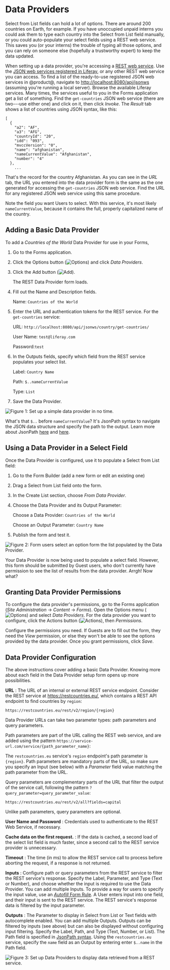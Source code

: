# Data Providers [](id=data-providers)

Select from List fields can hold a lot of options. There are around 200
countries on Earth, for example. If you have unoccupied unpaid interns you could
ask them to type each country into the Select from List field manually, or you
could auto-populate your select fields using a REST web service. This saves you
(or your interns) the trouble of typing all those options, and you can rely on
someone else (hopefully a trustworthy expert) to keep the data updated.

When setting up a data provider, you're accessing a 
[REST web service](https://en.wikipedia.org/wiki/Representational_state_transfer). 
Use the 
[JSON web services registered in Liferay](/develop/tutorials/-/knowledge_base/7-1/registering-json-web-services),
or any other REST web service you can access. To find a list of the ready-to-use
registered JSON web services in @product@, navigate to
[http://localhost:8080/api/jsonws](http://localhost:8080/api/jsonws) (assuming
you're running a local server). Browse the available Liferay services. Many
times, the services useful to you in the Forms application get a list of
something. Find the `get-countries` JSON web service (there are two---use either
one) and click on it, then click *Invoke*. The *Result* tab shows a list of
countries using JSON syntax, like this:

    [
      {
        "a2": "AF",
        "a3": "AFG",
        "countryId": "20",
        "idd": "093",
        "mvccVersion": "0",
        "name": "afghanistan",
        "nameCurrentValue": "Afghanistan",
        "number": "4"
      },
        ...

That's the record for the country Afghanistan. As you can see in the *URL* tab,
the URL you entered into the data provider form is the same as the one generated
for accessing the `get-countries` JSON web service. Find the URL for any
registered JSON web service using this same procedure. 

Note the field you want Users to select. With this service, it's most likely
`nameCurrentValue`, because it contains the full, properly capitalized name of
the country.

## Adding a Basic Data Provider [](id=adding-a-basic-data-provider)

To add a *Countries of the World* Data Provider for use in your Forms,

1.  Go to the Forms application.

2.  Click the Options button (![Options](../../images/icon-options.png)) and
    click *Data Providers*.

3.  Click the Add button (![Add](../../images/icon-add.png)).

    The REST Data Provider form loads.

4.  Fill out the Name and Description fields.

    Name: `Countries of the World`

5.  Enter the URL and authentication tokens for the REST service. For the
    `get-countries` service:

    URL: `http://localhost:8080/api/jsonws/country/get-countries/`

    User Name: `test@liferay.com`

    Password:`test`

6.  In the Outputs fields, specify which field from the REST service populates
    your select list. 

    Label: `Country Name`

    Path: `$..nameCurrentValue` 

    Type: `List`

7.  Save the Data Provider.

![Figure 1: Set up a simple data provider in no time.](../../images/forms-simple-data-provider.png)

What's that `$..` before `nameCurrentValue`? It's JsonPath syntax to navigate
the JSON data structure and specify the path to the output. Learn more about
JsonPath
[here](https://github.com/json-path/JsonPath/blob/master/README.md) and
[here](http://goessner.net/articles/JsonPath/).

## Using a Data Provider in a Select Field [](id=using-a-data-provider-in-a-select-field)

Once the Data Provider is configured, use it to populate a Select from List field:

1.  Go to the Form Builder (add a new form or edit an existing one)

2.  Drag a Select from List field onto the form.

3.  In the Create List section, choose *From Data Provider*.

4.  Choose the Data Provider and its Output Parameter:

    Choose a Data Provider: `Countries of the World`

    Choose an Output Parameter: `Country Name`

5.  Publish the form and test it. 

![Figure 2: Form users select an option form the list populated by the Data Provider.](../../images/forms-select-data-provider.png)

Your Data Provider is now being used to populate a select field. However, this
form should be submitted by Guest users, who don't currently have permission to
see the list of results from the data provider. Arrgh! Now what? 

## Granting Data Provider Permissions [](id=granting-data-provider-permissions)

To configure the data provider's permissions, go to the Forms application (*Site
Administration* &rarr; *Content* &rarr; *Forms*). Open the Options menu
(![Options](../../images/icon-options.png)) and select *Data Providers*. For
the data provider you want to configure, click the Actions button
(![Actions](../../images/icon-actions.png)), then *Permissions*. 

Configure the permissions you need. If Guests are to fill out the form, they
need the *View* permission, or else they won't be able to see the options
provided by the data provider. Once you grant permissions, click *Save*.

## Data Provider Configuration [](id=data-provider-configuration)

The above instructions cover adding a basic Data Provider. Knowing more about
each field in the Data Provider setup form opens up more possibilities.

**URL**
: The URL of an internal or external REST service endpoint. Consider the REST
service at https://restcountries.eu/, which contains a REST API endpoint to find
countries by `region`:

    https://restcountries.eu/rest/v2/region/{region}

Data Provider URLs can take two parameter types: path parameters and
query parameters. 

Path parameters are part of the URL calling the REST web service, and are added
using the pattern `https://service-url.com/service/{path_parameter_name}`: 

The `restcountries.eu` service's `region` endpoint's path parameter is
`{region}`. Path parameters are mandatory parts of the URL, so make sure you
specify an Input (see below) with a _Parameter_ field value matching the path
parameter from the URL. 

Query parameters are complementary parts of the URL that filter the output of
the service call, following the pattern
`?query_parameter=query_parameter_value`:

    https://restcountries.eu/rest/v2/all?fields=capital

Unlike path parameters, query parameters are optional.

**User Name and Password** 
: Credentials used to authenticate to the REST Web Service, if necessary.

**Cache data on the first request.**
: If the data is cached, a second load of the select list field is much faster,
since a second call to the REST service provider is unnecessary.

**Timeout**
: The time (in ms) to allow the REST service call to process before aborting the
request, if a response is not returned.

**Inputs**
: Configure path or query parameters from the REST service to filter the REST
service's response. Specify the Label, Parameter, and Type (Text or Number), and
choose whether the input is required to use the Data Provider. You can add
multiple Inputs. To provide a way for users to specify the input value, use an
[_Autofill_ Form Rule](/discover/portal/-/knowledge_base/7-1/action-autofill).
A User enters input into one field, and their input is sent to the REST service.
The REST service's response data is filtered by the input parameter.

**Outputs**
: The Parameter to display in Select from List or Text fields with autocomplete
enabled. You can add multiple Outputs. Outputs can be filtered by inputs (see
above) but can also be displayed without configuring input filtering. Specify
the Label, Path, and Type (Text, Number, or List). The Path field is specified
in [JsonPath syntax](https://github.com/json-path/JsonPath/blob/master/README.md). 
Using the `restcountries.eu` service, specify the `name` field as an Output by
entering enter `$..name` in the Path field.

![Figure 3: Set up Data Providers to display data retrieved from a REST service.](../../images/forms-data-provider-configuration.png)
